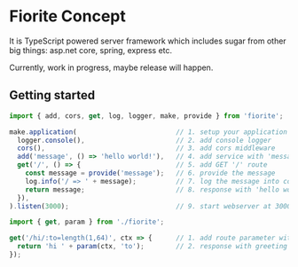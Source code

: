 # Fiorite Concept
It is TypeScript powered server framework which includes sugar from other big things: asp.net core, spring, express etc.

Currently, work in progress, maybe release will happen. 

## Getting started

```typescript
import { add, cors, get, log, logger, make, provide } from 'fiorite';

make.application(                         // 1. setup your application
  logger.console(),                       // 2. add console logger
  cors(),                                 // 3. add cors middleware
  add('message', () => 'hello world!'),   // 4. add service with 'message' id
  get('/', () => {                        // 5. add GET '/' route
    const message = provide('message');   // 6. provide the message
    log.info('/ => ' + message);          // 7. log the message into console
    return message;                       // 8. response with 'hello world!';
  }),
).listen(3000);                           // 9. start webserver at 3000 port.

```

```typescript
import { get, param } from './fiorite';

get('/hi/:to=length(1,64)', ctx => {      // 1. add route parameter with length
  return 'hi ' + param(ctx, 'to');        // 2. response with greeting
});
```
